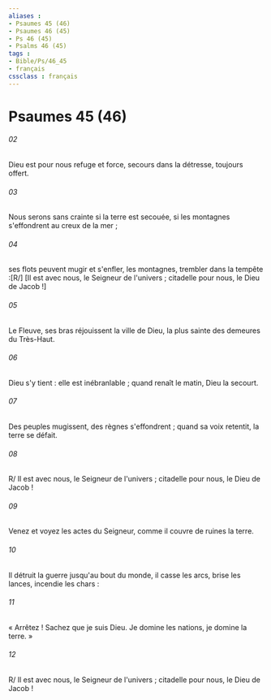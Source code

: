 ```yaml
---
aliases : 
- Psaumes 45 (46)
- Psaumes 46 (45)
- Ps 46 (45)
- Psalms 46 (45)
tags : 
- Bible/Ps/46_45
- français
cssclass : français
---
```


# Psaumes 45 (46)

###### 02
Dieu est pour nous refuge et force, secours dans la détresse, toujours offert.
###### 03
Nous serons sans crainte si la terre est secouée, si les montagnes s'effondrent au creux de la mer ;
###### 04
ses flots peuvent mugir et s'enfler, les montagnes, trembler dans la tempête :[R/] [Il est avec nous, le Seigneur de l'univers ; citadelle pour nous, le Dieu de Jacob !]
###### 05
Le Fleuve, ses bras réjouissent la ville de Dieu, la plus sainte des demeures du Très-Haut.
###### 06
Dieu s'y tient : elle est inébranlable ; quand renaît le matin, Dieu la secourt.
###### 07
Des peuples mugissent, des règnes s'effondrent ; quand sa voix retentit, la terre se défait.
###### 08
R/ Il est avec nous, le Seigneur de l'univers ; citadelle pour nous, le Dieu de Jacob !
###### 09
Venez et voyez les actes du Seigneur, comme il couvre de ruines la terre.
###### 10
Il détruit la guerre jusqu'au bout du monde, il casse les arcs, brise les lances, incendie les chars :
###### 11
« Arrêtez ! Sachez que je suis Dieu. Je domine les nations, je domine la terre. »
###### 12
R/ Il est avec nous, le Seigneur de l'univers ; citadelle pour nous, le Dieu de Jacob !

